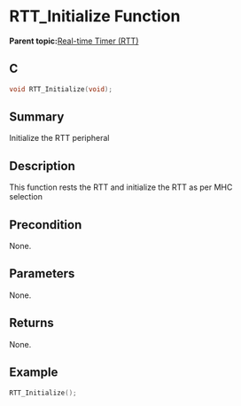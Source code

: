 # RTT\_Initialize Function

**Parent topic:**[Real-time Timer \(RTT\)](GUID-2A29BDE4-A969-4CEB-A21C-AF161D295289.md)

## C

```c
void RTT_Initialize(void);
```

## Summary

Initialize the RTT peripheral

## Description

This function rests the RTT and initialize the RTT as per MHC<br />selection

## Precondition

None.

## Parameters

None.

## Returns

None.

## Example

```c
RTT_Initialize();
```

